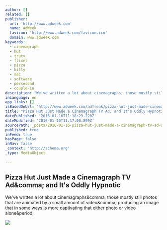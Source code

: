 ```yaml
---
author: []
related: []
publisher:
  url: 'http://www.adweek.com'
  name: AdWeek
  favicon: 'http://www.adweek.com/favicon.ico'
  domain: www.adweek.com
keywords:
  - cinemagraph
  - hut
  - trutv
  - flixel
  - pizza
  - billy
  - mac
  - software
  - persecond
  - couple-in
description: "We've written a lot about cinemagraphs, those mostly still photos that are animated by a small amount of video, producing an image that in some ways is more captivating that either photo or video alone."
inLanguage: en
app_links: []
isBasedOnUrl: 'http://www.adweek.com/adfreak/pizza-hut-just-made-cinemagraph-tv-ad-and-its-oddly-hypnotic-168718'
title: "Pizza Hut Just Made a Cinemagraph TV Ad, and It's Oddly Hypnotic"
datePublished: '2016-01-16T11:18:23.220Z'
dateModified: '2016-01-16T11:17:00.899Z'
sourcePath: _posts/2016-01-16-pizza-hut-just-made-a-cinemagraph-tv-ad-and-its-oddly-hypn.md
published: true
inFeed: true
hasPage: false
inNav: false
_context: 'http://schema.org'
_type: MediaObject

---
```

<article style=""><h1>Pizza Hut Just Made a Cinemagraph TV Ad&amp;comma; and It's Oddly Hypnotic</h1><p>We've written a lot about cinemagraphs&amp;comma; those mostly still photos that are animated by a small amount of video&amp;comma; producing an image that in some ways is more captivating that either photo or video alone&amp;period;</p><img src="http://www.adweek.com/files/blogs/flixel-pizza-hut-hed-2015.png" /></article>